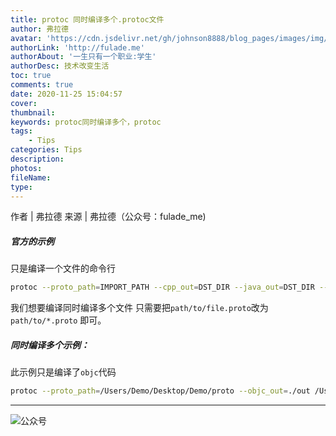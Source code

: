```yaml
---
title: protoc 同时编译多个.protoc文件
author: 弗拉德
avatar: 'https://cdn.jsdelivr.net/gh/johnson8888/blog_pages/images/img/avatar.jpg'
authorLink: 'http://fulade.me'
authorAbout: '一生只有一个职业:学生'
authorDesc: 技术改变生活
toc: true
comments: true
date: 2020-11-25 15:04:57
cover:
thumbnail:
keywords: protoc同时编译多个，protoc
tags: 
    - Tips
categories: Tips
description:
photos:
fileName:
type:
---
```


作者 | 弗拉德
来源 | 弗拉德（公众号：fulade_me)

##### 官方的示例
只是编译一个文件的命令行
``` bash
protoc --proto_path=IMPORT_PATH --cpp_out=DST_DIR --java_out=DST_DIR --python_out=DST_DIR --go_out=DST_DIR --ruby_out=DST_DIR --objc_out=DST_DIR --csharp_out=DST_DIR path/to/file.proto
```

我们想要编译同时编译多个文件
只需要把`path/to/file.proto`改为`path/to/*.proto` 即可。

##### 同时编译多个示例：
此示例只是编译了`objc`代码
``` bash
protoc --proto_path=/Users/Demo/Desktop/Demo/proto --objc_out=./out /Users/Demo/Desktop/Demo/proto/*.proto
```

***
![公众号](https://cdn.jsdelivr.net/gh/johnson8888/blog_pages/images/page_footer.jpg)